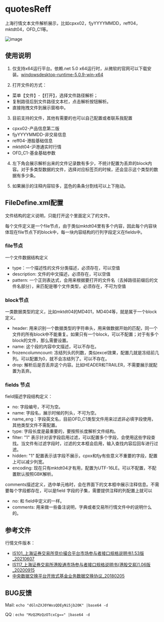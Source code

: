 # quotesReff
上海行情文本文件解析展示，比如cpxx02，fjyYYYYMMDD，reff04，mktdt04，OFD_C1等。

![image](https://user-images.githubusercontent.com/1582931/132092000-59582c96-e745-4dd3-bc85-07f098a2a714.png)

## 使用说明
1. 仅支持x64运行平台。依赖.net 5.0 x64运行时，从微软的官网可以下载安装。[windowsdesktop-runtime-5.0.9-win-x64](https://download.visualstudio.microsoft.com/download/pr/8bc41df1-cbb4-4da6-944f-6652378e9196/1014aacedc80bbcc030dabb168d2532f/windowsdesktop-runtime-5.0.9-win-x64.exe)

2. 打开文件的方式：
* 菜单【文件】-【打开】，选择文件路径解析；
* 复制路径后到文件路径文本栏，点击解析按钮解析。
* 直接拖拽文件到展示窗格中。

3. 目前支持的文件，其他有需要的也可以自己配置或者联系我配置 
* cpxx02-产品信息第二版
* fjyYYYYMMDD-非交易信息
* reff04-港股基础信息
* mktdt04-沪港通实时行情
* OFD_C1-基金基础参数

4. 左下角会展示解析出来的文件记录数有多少，不统计配置为丢弃的block内容。对于多类型数据的文件，选择对应标签页的时候，还会显示这个类型的数据有多少条。

5. 如果展示的注释内容较多，蓝色的条条分割线可以上下拖动。

## FileDefine.xml配置
文件结构的定义说明，只能打开这个里面定义了的文件。

每个文件定义是一个file节点，由于类似mktdt04里有多个内容，因此每个内容块体现在file节点下的block中，每一块内容结构的行列字段定义在fields中。

### file节点
一个文件数据结构定义
* type：一个描述性的文件分类描述，必须存在，可以空值
* description: 文件的中文描述，必须存在，可以空值
* pattern: 一个正则表达式，会用来根据要打开的文件名（去掉路径前缀后的文件名部分），来匹配是哪个文件类型，必须存在，不可为空值

### block节点
一类数据类型的定义，比如mktdt04的MD401，MD404等，就是属于一个block定义。
* header: 用来识别一个数据类型的字符串头，用来做数据开始的匹配，同一个文件的所有block中不能重复。如果只有一个block，可以不配置；对于有多个block的文件，那么需要设置。
* name: 这个段的内容中文描述，可以不存在。
* frozencolumncount: 冻结列头的列数，类似excel效果，配置几就是冻结前几列。可以配置为0，就不会冻结列了。可以不存在。
* drop: 解析后是否丢弃这个内容。比如HEADER和TRAILER，不需要展示就配置为丢弃。

### fields 节点
field描述字段结构定义：
* no: 字段编号，不可为空。
* name: 字段名，展示时候的列头，不可为空。
* name_eng：字段英文名，目前OFD_C1类型文件用来过滤非必填字段使用，其他类型文件不需配置。
* type: 字段长度是最重要的，要按照长度解析文件结构。
* filter: "1" 表示针对该字段启用过滤，可以配置多个字段，会使用这些字段查找。当文件有过滤字段时，过滤的文本框会启用，输入查找内容后回车进行过滤。
* hidden: "1" 配置表示该字段不展示，cpxx和fjy有些意义不重要的字段，配置上可以减少列宽。
* encoding: 现在只有mktdt04才有用，配置为UTF-16LE。可以不配置，不配置默认按照GBK解析。

comments描述定义，选中单元格时，会在界面下的文本框中展示注释信息。不需要每个字段都存在，可以是field 字段的子集，需要提供注释的列配置上就可以
* no: 和 field中定义的一样。
* comments: 用来做一些备注说明，字典或者交易所行情文件中的说明什么的。

## 参考文件
行情文件版本：
* [IS101_上海证券交易所竞价撮合平台市场参与者接口规格说明书1.53版_20210607](http://www.sse.com.cn/services/tradingservice/tradingtech/technical/data/c/IS101_PartTradInterface_CV1.53_20210607.pdf)
* [IS117_上海证券交易所港股通市场参与者接口规格说明书(港股交易)1.06版_20200915](http://www.sse.com.cn/services/tradingservice/tradingtech/technical/data/c/IS117_SSE_HKSE_ITPInterface_CV106_20200915.pdf)
* [中央数据交换平台开放式基金业务数据交换协议_20180205](http://www.chinaclear.cn/zdjs/sjjhtz/201802/eb15bd4820af483ea111d284a55ed1b0.shtml)

## BUG反馈
Mail: `echo "dGlnZXJ0YWxsQDEyNi5jb20K" |base64 -d`

QQ  : `echo "MzQ2MzQzOTcxCg==" |base64 -d`
